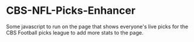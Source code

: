 # CBS-NFL-Picks-Enhancer
Some javascript to run on the page that shows everyone's live picks for the CBS Football picks league to add more stats to the page.
